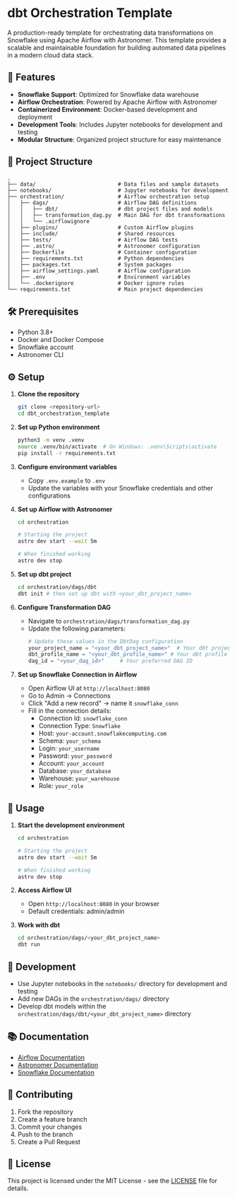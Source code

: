 # dbt Orchestration Template

A production-ready template for orchestrating data transformations on Snowflake using Apache Airflow with Astronomer. This template provides a scalable and maintainable foundation for building automated data pipelines in a modern cloud data stack.

## 🚀 Features

- **Snowflake Support**: Optimized for Snowflake data warehouse
- **Airflow Orchestration**: Powered by Apache Airflow with Astronomer
- **Containerized Environment**: Docker-based development and deployment
- **Development Tools**: Includes Jupyter notebooks for development and testing
- **Modular Structure**: Organized project structure for easy maintenance

## 📁 Project Structure

```
.
├── data/                          # Data files and sample datasets
├── notebooks/                     # Jupyter notebooks for development
├── orchestration/                 # Airflow orchestration setup
│   ├── dags/                      # Airflow DAG definitions
│   │   ├── dbt/                   # dbt project files and models
│   │   ├── transformation_dag.py  # Main DAG for dbt transformations
│   │   └── .airflowignore
│   ├── plugins/                   # Custom Airflow plugins
│   ├── include/                   # Shared resources
│   ├── tests/                     # Airflow DAG tests
│   ├── .astro/                    # Astronomer configuration
│   ├── Dockerfile                 # Container configuration
│   ├── requirements.txt           # Python dependencies
│   ├── packages.txt               # System packages
│   ├── airflow_settings.yaml      # Airflow configuration
│   ├── .env                       # Environment variables
│   └── .dockerignore              # Docker ignore rules
└── requirements.txt               # Main project dependencies

```

## 🛠️ Prerequisites

- Python 3.8+
- Docker and Docker Compose
- Snowflake account
- Astronomer CLI

## ⚙️ Setup

1. **Clone the repository**
   ```bash
   git clone <repository-url>
   cd dbt_orchestration_template
   ```

2. **Set up Python environment**
   ```bash
   python3 -m venv .venv
   source .venv/bin/activate  # On Windows: .venv\Scripts\activate
   pip install -r requirements.txt
   ```

3. **Configure environment variables**
   - Copy `.env.example` to `.env`
   - Update the variables with your Snowflake credentials and other configurations

4. **Set up Airflow with Astronomer**
   ```bash
   cd orchestration
   
   # Starting the project
   astro dev start --wait 5m
   
   # When finished working
   astro dev stop
   ```

5. **Set up dbt project**
   ```bash
   cd orchestration/dags/dbt
   dbt init # then set up dbt with <your_dbt_project_name>
   ```

6. **Configure Transformation DAG**
   - Navigate to `orchestration/dags/transformation_dag.py`
   - Update the following parameters:
     ```python
     # Update these values in the DbtDag configuration
     your_project_name = "<your_dbt_project_name>"  # Your dbt project name
     dbt_profile_name = "<your_dbt_profile_name>" # Your dbt profile name
     dag_id = "<your_dag_id>"     # Your preferred DAG ID
     ```

7. **Set up Snowflake Connection in Airflow**
   - Open Airflow UI at `http://localhost:8080`
   - Go to Admin → Connections
   - Click "Add a new record" → name it `snowflake_conn`
   - Fill in the connection details:
     - Connection Id: `snowflake_conn`
     - Connection Type: `Snowflake`
     - Host: `your-account.snowflakecomputing.com`
     - Schema: `your_schema`
     - Login: `your_username`
     - Password: `your_password`
     - Account: `your_account`
     - Database: `your_database`
     - Warehouse: `your_warehouse`
     - Role: `your_role`

## 🚀 Usage

1. **Start the development environment**
   ```bash
   cd orchestration
   
   # Starting the project
   astro dev start --wait 5m
   
   # When finished working
   astro dev stop
   ```

2. **Access Airflow UI**
   - Open `http://localhost:8080` in your browser
   - Default credentials: admin/admin

3. **Work with dbt**
   ```bash
   cd orchestration/dags/<your_dbt_project_name>
   dbt run
   ```

## 🔧 Development

- Use Jupyter notebooks in the `notebooks/` directory for development and testing
- Add new DAGs in the `orchestration/dags/` directory
- Develop dbt models within the `orchestration/dags/dbt/<your_dbt_project_name>` directory

## 📚 Documentation

- [Airflow Documentation](https://airflow.apache.org/docs/)
- [Astronomer Documentation](https://docs.astronomer.io/)
- [Snowflake Documentation](https://docs.snowflake.com/)

## 🤝 Contributing

1. Fork the repository
2. Create a feature branch
3. Commit your changes
4. Push to the branch
5. Create a Pull Request

## 📄 License

This project is licensed under the MIT License - see the [LICENSE](LICENSE) file for details. 